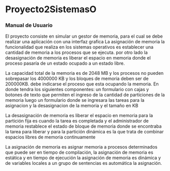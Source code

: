 # Proyecto2SistemasO
<h3>Manual de Usuario</h3>
<h>El proyecto consiste en simular un gestor de memoria, para el cual se debe realizar una aplicación con
una interfaz grafica</h>
<h>



</h>
La asignación de memoria la funcionalidad que realiza en los  sistemas operativos es establecer una cantidad de memoria a los procesos que se ejecuta.  
por otro lado  la desasignación de memoria es liberar el espacio en memoria donde el proceso pasaría de un estado ocupado a un estado libre.

La capacidad total de la memoria es de 2048 MB y los procesos no pueden sobrepasar los 4000000 KB
y los bloques de memoria deben ser de 200000KB.
debe indicarse el proceso que esta ocupando la memoria.
En donde tendra los siguientes componentes:
 un formulario con cajas y botones de texto que permiten el ingreso de la cantidad de particiones de la memoria 
 luego un formulario donde se ingresara las tareas para la asignacion y la desasignacion de la memoria y el tamaño  en KB
 
 La desasignación de memoria es liberar el espacio en memoria para la partición fija es cuando la tarea es completada y
 el administrador de memoria restablece el estado de bloque de memoria donde se encontraba la tarea para liberar y para 
 la partición dinámica es la que trata de combinar espacios libres de memoria continuamente 
 
 La asignación de memoria es asignar memoria a procesos determinados que puede ser en tiempo de compilación, la asignación de memoria es estática
 y en tiempo de ejecución la asignación de memoria es dinámica  y de variables locales a un grupo de sentencias es automática la asignación.  
 
 
 
 

